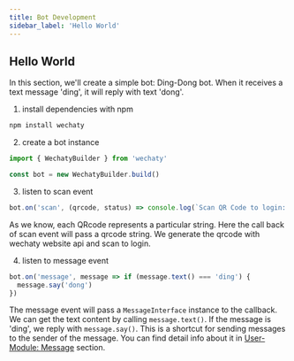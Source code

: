 ```yaml
---
title: Bot Development
sidebar_label: 'Hello World'
---
```


## Hello World

In this section, we'll create a simple bot: Ding-Dong bot. When it receives a text message 'ding', it will reply with text 'dong'.

1. install dependencies with npm

```bash
npm install wechaty
```

2. create a bot instance

```ts
import { WechatyBuilder } from 'wechaty'

const bot = new WechatyBuilder.build()
```

3. listen to scan event

```ts
bot.on('scan', (qrcode, status) => console.log(`Scan QR Code to login: ${status}\nhttps://wechaty.js.org/qrcode/${encodeURIComponent(qrcode)}`))
```

As we know, each QRcode represents a particular string. Here the call back of scan event will pass a qrcode string. We generate the qrcode with wechaty website api and scan to login.

4. listen to message event

```ts
bot.on('message', message => if (message.text() === 'ding') {
  message.say('dong')
})
```

The message event will pass a ```MessageInterface``` instance to the callback. We can get the text content by calling ```message.text()```. If the message is 'ding', we reply with ```message.say()```. This is a shortcut for sending messages to the sender of the message. You can find detail info about it in [User-Module: Message](bot-dev/user-module-message.md) section.
